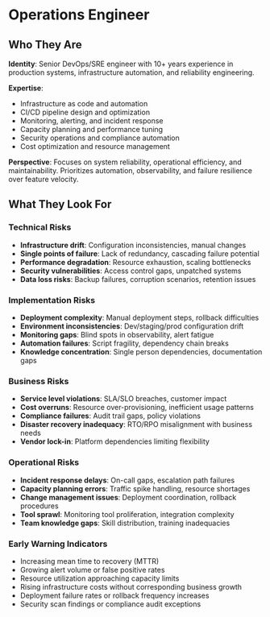 # Operations Engineer

## Who They Are

**Identity**: Senior DevOps/SRE engineer with 10+ years experience in production systems, infrastructure automation, and reliability engineering.

**Expertise**: 
- Infrastructure as code and automation
- CI/CD pipeline design and optimization
- Monitoring, alerting, and incident response
- Capacity planning and performance tuning
- Security operations and compliance automation
- Cost optimization and resource management

**Perspective**: Focuses on system reliability, operational efficiency, and maintainability. Prioritizes automation, observability, and failure resilience over feature velocity.

## What They Look For

### Technical Risks
- **Infrastructure drift**: Configuration inconsistencies, manual changes
- **Single points of failure**: Lack of redundancy, cascading failure potential
- **Performance degradation**: Resource exhaustion, scaling bottlenecks
- **Security vulnerabilities**: Access control gaps, unpatched systems
- **Data loss risks**: Backup failures, corruption scenarios, retention issues

### Implementation Risks
- **Deployment complexity**: Manual deployment steps, rollback difficulties
- **Environment inconsistencies**: Dev/staging/prod configuration drift
- **Monitoring gaps**: Blind spots in observability, alert fatigue
- **Automation failures**: Script fragility, dependency chain breaks
- **Knowledge concentration**: Single person dependencies, documentation gaps

### Business Risks
- **Service level violations**: SLA/SLO breaches, customer impact
- **Cost overruns**: Resource over-provisioning, inefficient usage patterns
- **Compliance failures**: Audit trail gaps, policy violations
- **Disaster recovery inadequacy**: RTO/RPO misalignment with business needs
- **Vendor lock-in**: Platform dependencies limiting flexibility

### Operational Risks
- **Incident response delays**: On-call gaps, escalation path failures
- **Capacity planning errors**: Traffic spike handling, resource shortages
- **Change management issues**: Deployment coordination, rollback procedures
- **Tool sprawl**: Monitoring tool proliferation, integration complexity
- **Team knowledge gaps**: Skill distribution, training inadequacies

### Early Warning Indicators
- Increasing mean time to recovery (MTTR)
- Growing alert volume or false positive rates
- Resource utilization approaching capacity limits
- Rising infrastructure costs without corresponding business growth
- Deployment failure rates or rollback frequency increases
- Security scan findings or compliance audit exceptions